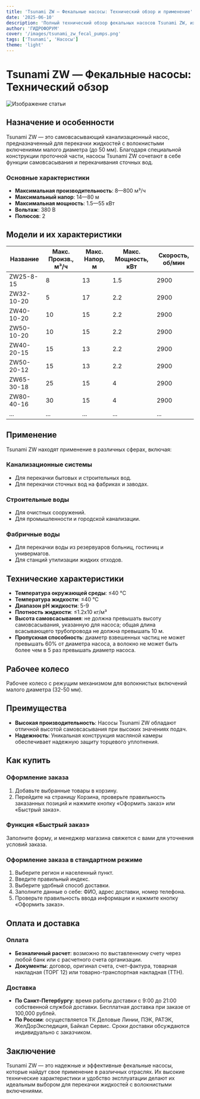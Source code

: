 ```yaml
---
title: 'Tsunami ZW — Фекальные насосы: Технический обзор и применение'
date: '2025-06-10'
description: 'Полный технический обзор фекальных насосов Tsunami ZW, их характеристик, моделей и областей применения.'
author: 'ГИДРОФОРУМ'
cover: '/images/tsunami_zw_fecal_pumps.png'
tags: ['Tsunami', 'Насосы']
theme: 'light'
---
```

# Tsunami ZW — Фекальные насосы: Технический обзор

![Изображение статьи](/images/tsunami_zw_fecal_pumps_technical_overview.94754605)

## Назначение и особенности

Tsunami ZW — это самовсасывающий канализационный насос, предназначенный для перекачки жидкостей с волокнистыми включениями малого диаметра (до 50 мм). Благодаря специальной конструкции проточной части, насосы Tsunami ZW сочетают в себе функции самовсасывания и перекачивания сточных вод.

### Основные характеристики

- **Максимальная производительность**: 8—800 м³/ч
- **Максимальный напор**: 14—80 м
- **Максимальная мощность**: 1.5—55 кВт
- **Вольтаж**: 380 В
- **Полюсов**: 2

## Модели и их характеристики

| Название | Макс. Произв., м³/ч | Макс. Напор, м | Макс. Мощность, кВт | Скорость, об/мин |
|----------|--------------------|---------------|---------------------|-----------------|
| ZW25-8-15  | 8                  | 13            | 1.5                 | 2900            |
| ZW32-10-20 | 5                  | 17            | 2.2                 | 2900            |
| ZW40-10-20 | 10                 | 15            | 2.2                 | 2900            |
| ZW50-10-20 | 10                 | 15            | 2.2                 | 2900            |
| ZW40-20-15 | 15                 | 13            | 2.2                 | 2900            |
| ZW50-20-12 | 15                 | 13            | 2.2                 | 2900            |
| ZW65-30-18 | 25                 | 15            | 4                   | 2900            |
| ZW80-40-16 | 30                 | 15            | 4                   | 2900            |
| ...       | ...                | ...           | ...                 | ...             |

## Применение

Tsunami ZW находят применение в различных сферах, включая:

### Канализационные системы
- Для перекачки бытовых и строительных вод.
- Для перекачки сточных вод на фабриках и заводах.

### Строительные воды
- Для очистных сооружений.
- Для промышленности и городской канализации.

### Фабричные воды
- Для перекачки воды из резервуаров больниц, гостиниц и универмагов.
- Для станций утилизации жидких отходов.

## Технические характеристики

- **Температура окружающей среды**: ≤40 °C
- **Температура жидкости**: ≤40 °C
- **Диапазон рН жидкости**: 5-9
- **Плотность жидкости**: ≤1.2х10 кг/м³
- **Высота самовсасывания**: не должна превышать высоту самовсасывания, указанную для насоса; общая длина всасывающего трубопровода не должна превышать 10 м.
- **Пропускная способность**: диаметр взвешенных частиц не может превышать 60% от диаметра насоса, а волокно не может быть более чем в 5 раз превышать диаметр насоса.

## Рабочее колесо

Рабочее колесо с режущим механизмом для волокнистых включений малого диаметра (32-50 мм).

## Преимущества

- **Высокая производительность**: Насосы Tsunami ZW обладают отличной высотой самовсасывания при высоких значениях подач.
- **Надежность**: Уникальная конструкция масляной камеры обеспечивает надежную защиту торцевого уплотнения.

## Как купить

### Оформление заказа

1. Добавьте выбранные товары в корзину.
2. Перейдите на страницу Корзина, проверьте правильность заказанных позиций и нажмите кнопку «Оформить заказ» или «Быстрый заказ».

### Функция «Быстрый заказ»

Заполните форму, и менеджер магазина свяжется с вами для уточнения условий заказа.

### Оформление заказа в стандартном режиме

1. Выберите регион и населенный пункт.
2. Введите правильный индекс.
3. Выберите удобный способ доставки.
4. Заполните данные о себе: ФИО, адрес доставки, номер телефона.
5. Проверьте правильность ввода информации и нажмите кнопку «Оформить заказ».

## Оплата и доставка

### Оплата

- **Безналичный расчет**: возможно по выставленному счету через любой банк или с расчетного счета организации.
- **Документы**: договор, оригинал счета, счет-фактура, товарная накладная (ТОРГ 12) или товарно-транспортная накладная (ТТН).

### Доставка

- **По Санкт-Петербургу**: время работы доставки с 9:00 до 21:00 собственной службой доставки. Бесплатная доставка при заказе от 100,000 рублей.
- **По России**: осуществляется ТК Деловые Линии, ПЭК, РАТЭК, ЖелДорЭкспедиция, Байкал Сервис. Сроки доставки обсуждаются индивидуально с заказчиком.

## Заключение

Tsunami ZW — это надежные и эффективные фекальные насосы, которые найдут свое применение в различных отраслях. Их высокие технические характеристики и удобство эксплуатации делают их идеальным выбором для перекачки жидкостей с волокнистыми включениями.